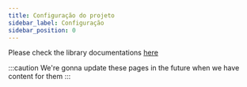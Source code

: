 ```yaml
---
title: Configuração do projeto
sidebar_label: Configuração
sidebar_position: 0
---
```


Please check the library documentations [here](https://github.com/deriv-com/flutter-deriv-api)

:::caution
We're gonna update these pages in the future when we have content for them
:::

